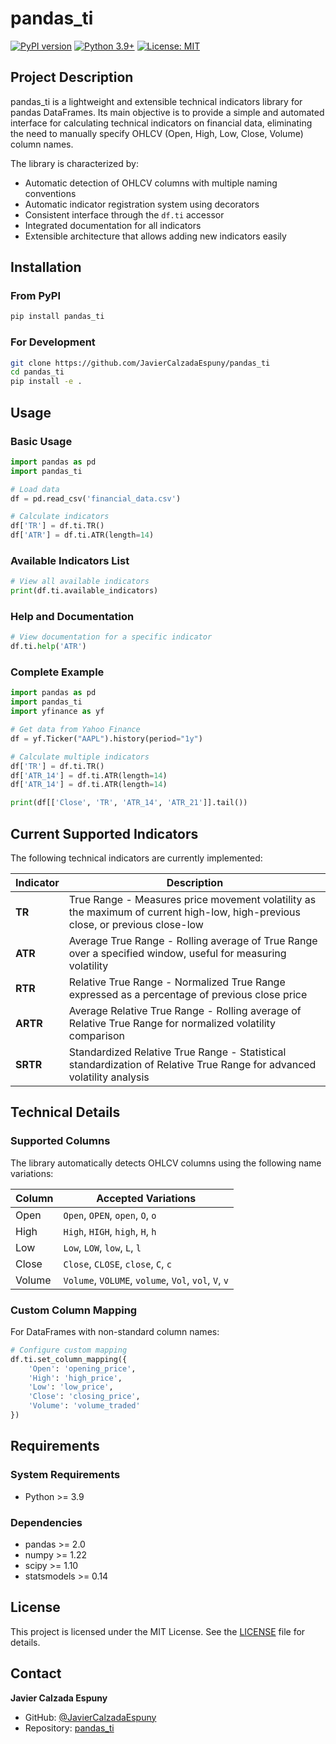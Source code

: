 # pandas_ti

[![PyPI version](https://badge.fury.io/py/pandas-ti.svg)](https://badge.fury.io/py/pandas-ti)
[![Python 3.9+](https://img.shields.io/badge/python-3.9+-blue.svg)](https://www.python.org/downloads/)
[![License: MIT](https://img.shields.io/badge/License-MIT-yellow.svg)](https://opensource.org/licenses/MIT)

## Project Description

pandas_ti is a lightweight and extensible technical indicators library for pandas DataFrames. Its main objective is to provide a simple and automated interface for calculating technical indicators on financial data, eliminating the need to manually specify OHLCV (Open, High, Low, Close, Volume) column names.

The library is characterized by:
- Automatic detection of OHLCV columns with multiple naming conventions
- Automatic indicator registration system using decorators
- Consistent interface through the `df.ti` accessor
- Integrated documentation for all indicators
- Extensible architecture that allows adding new indicators easily

## Installation

### From PyPI
```bash
pip install pandas_ti
```

### For Development
```bash
git clone https://github.com/JavierCalzadaEspuny/pandas_ti
cd pandas_ti
pip install -e .
```

## Usage

### Basic Usage

```python
import pandas as pd
import pandas_ti

# Load data
df = pd.read_csv('financial_data.csv')

# Calculate indicators
df['TR'] = df.ti.TR()
df['ATR'] = df.ti.ATR(length=14)
```

### Available Indicators List

```python
# View all available indicators
print(df.ti.available_indicators)
```

### Help and Documentation

```python
# View documentation for a specific indicator
df.ti.help('ATR')

```

### Complete Example

```python
import pandas as pd
import pandas_ti
import yfinance as yf

# Get data from Yahoo Finance
df = yf.Ticker("AAPL").history(period="1y")

# Calculate multiple indicators
df['TR'] = df.ti.TR()
df['ATR_14'] = df.ti.ATR(length=14)
df['ATR_14'] = df.ti.ATR(length=14)

print(df[['Close', 'TR', 'ATR_14', 'ATR_21']].tail())
```

## Current Supported Indicators

The following technical indicators are currently implemented:

| Indicator | Description |
|-----------|-------------|
| **TR** | True Range - Measures price movement volatility as the maximum of current high-low, high-previous close, or previous close-low |
| **ATR** | Average True Range - Rolling average of True Range over a specified window, useful for measuring volatility |
| **RTR** | Relative True Range - Normalized True Range expressed as a percentage of previous close price |
| **ARTR** | Average Relative True Range - Rolling average of Relative True Range for normalized volatility comparison |
| **SRTR** | Standardized Relative True Range - Statistical standardization of Relative True Range for advanced volatility analysis |

## Technical Details

### Supported Columns

The library automatically detects OHLCV columns using the following name variations:

| Column | Accepted Variations |
|--------|-------------------|
| Open   | `Open`, `OPEN`, `open`, `O`, `o` |
| High   | `High`, `HIGH`, `high`, `H`, `h` |
| Low    | `Low`, `LOW`, `low`, `L`, `l` |
| Close  | `Close`, `CLOSE`, `close`, `C`, `c` |
| Volume | `Volume`, `VOLUME`, `volume`, `Vol`, `vol`, `V`, `v` |

### Custom Column Mapping

For DataFrames with non-standard column names:

```python
# Configure custom mapping
df.ti.set_column_mapping({
    'Open': 'opening_price',
    'High': 'high_price',
    'Low': 'low_price',
    'Close': 'closing_price',
    'Volume': 'volume_traded'
})
```

## Requirements

### System Requirements
- Python >= 3.9

### Dependencies
- pandas >= 2.0
- numpy >= 1.22
- scipy >= 1.10
- statsmodels >= 0.14

## License

This project is licensed under the MIT License. See the [LICENSE](LICENSE) file for details.

## Contact

**Javier Calzada Espuny**

- GitHub: [@JavierCalzadaEspuny](https://github.com/JavierCalzadaEspuny)
- Repository: [pandas_ti](https://github.com/JavierCalzadaEspuny/pandas_ti)